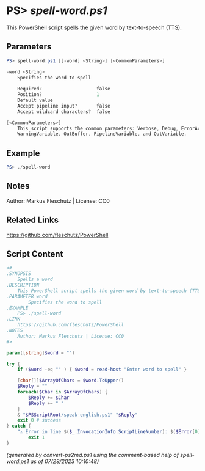 PS> *spell-word.ps1*
====================

This PowerShell script spells the given word by text-to-speech (TTS).

Parameters
----------
```powershell
PS> spell-word.ps1 [[-word] <String>] [<CommonParameters>]

-word <String>
    Specifies the word to spell
    
    Required?                    false
    Position?                    1
    Default value                
    Accept pipeline input?       false
    Accept wildcard characters?  false

[<CommonParameters>]
    This script supports the common parameters: Verbose, Debug, ErrorAction, ErrorVariable, WarningAction, 
    WarningVariable, OutBuffer, PipelineVariable, and OutVariable.
```

Example
-------
```powershell
PS> ./spell-word

```

Notes
-----
Author: Markus Fleschutz | License: CC0

Related Links
-------------
https://github.com/fleschutz/PowerShell

Script Content
--------------
```powershell
<#
.SYNOPSIS
	Spells a word
.DESCRIPTION
	This PowerShell script spells the given word by text-to-speech (TTS).
.PARAMETER word
        Specifies the word to spell
.EXAMPLE
	PS> ./spell-word
.LINK
	https://github.com/fleschutz/PowerShell
.NOTES
	Author: Markus Fleschutz | License: CC0
#>

param([string]$word = "")

try {
	if ($word -eq "" ) { $word = read-host "Enter word to spell" }

	[char[]]$ArrayOfChars = $word.ToUpper()
	$Reply = ""
	foreach($Char in $ArrayOfChars) {
		$Reply += $Char
		$Reply += " "
	}
	& "$PSScriptRoot/speak-english.ps1" "$Reply"
	exit 0 # success
} catch {
	"⚠️ Error in line $($_.InvocationInfo.ScriptLineNumber): $($Error[0])"
        exit 1
}
```

*(generated by convert-ps2md.ps1 using the comment-based help of spell-word.ps1 as of 07/29/2023 10:10:48)*
